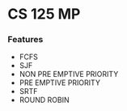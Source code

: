 # CS 125 MP

### Features
- FCFS
- SJF
- NON PRE EMPTIVE PRIORITY
- PRE EMPTIVE PRIORITY
- SRTF
- ROUND ROBIN
 
